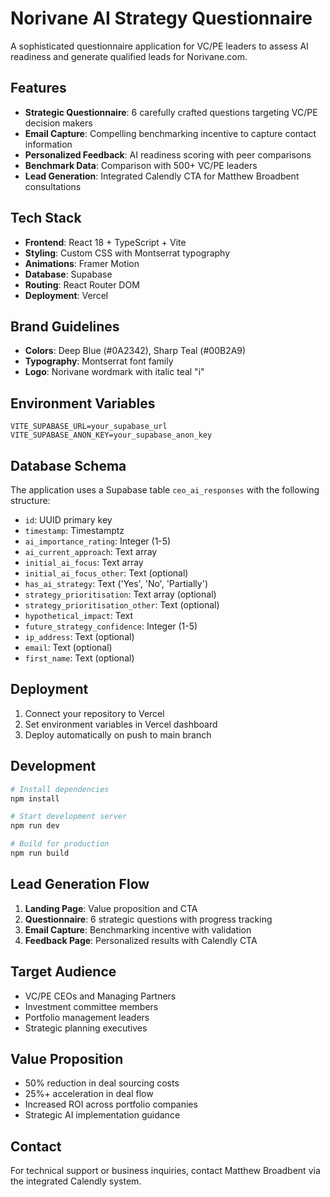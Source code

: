 # Norivane AI Strategy Questionnaire

A sophisticated questionnaire application for VC/PE leaders to assess AI readiness and generate qualified leads for Norivane.com.

## Features

- **Strategic Questionnaire**: 6 carefully crafted questions targeting VC/PE decision makers
- **Email Capture**: Compelling benchmarking incentive to capture contact information
- **Personalized Feedback**: AI readiness scoring with peer comparisons
- **Benchmark Data**: Comparison with 500+ VC/PE leaders
- **Lead Generation**: Integrated Calendly CTA for Matthew Broadbent consultations

## Tech Stack

- **Frontend**: React 18 + TypeScript + Vite
- **Styling**: Custom CSS with Montserrat typography
- **Animations**: Framer Motion
- **Database**: Supabase
- **Routing**: React Router DOM
- **Deployment**: Vercel

## Brand Guidelines

- **Colors**: Deep Blue (#0A2342), Sharp Teal (#00B2A9)
- **Typography**: Montserrat font family
- **Logo**: Norivane wordmark with italic teal "i"

## Environment Variables

```env
VITE_SUPABASE_URL=your_supabase_url
VITE_SUPABASE_ANON_KEY=your_supabase_anon_key
```

## Database Schema

The application uses a Supabase table `ceo_ai_responses` with the following structure:

- `id`: UUID primary key
- `timestamp`: Timestamptz
- `ai_importance_rating`: Integer (1-5)
- `ai_current_approach`: Text array
- `initial_ai_focus`: Text array
- `initial_ai_focus_other`: Text (optional)
- `has_ai_strategy`: Text ('Yes', 'No', 'Partially')
- `strategy_prioritisation`: Text array (optional)
- `strategy_prioritisation_other`: Text (optional)
- `hypothetical_impact`: Text
- `future_strategy_confidence`: Integer (1-5)
- `ip_address`: Text (optional)
- `email`: Text (optional)
- `first_name`: Text (optional)

## Deployment

1. Connect your repository to Vercel
2. Set environment variables in Vercel dashboard
3. Deploy automatically on push to main branch

## Development

```bash
# Install dependencies
npm install

# Start development server
npm run dev

# Build for production
npm run build
```

## Lead Generation Flow

1. **Landing Page**: Value proposition and CTA
2. **Questionnaire**: 6 strategic questions with progress tracking
3. **Email Capture**: Benchmarking incentive with validation
4. **Feedback Page**: Personalized results with Calendly CTA

## Target Audience

- VC/PE CEOs and Managing Partners
- Investment committee members
- Portfolio management leaders
- Strategic planning executives

## Value Proposition

- 50% reduction in deal sourcing costs
- 25%+ acceleration in deal flow
- Increased ROI across portfolio companies
- Strategic AI implementation guidance

## Contact

For technical support or business inquiries, contact Matthew Broadbent via the integrated Calendly system.
